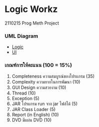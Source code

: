 # Logic Workz #
2110215 Prog Meth Project

### UML Diagram ###
* [Logic](https://www.draw.io/?#G0B8JzQAISsklicVpUNklBYUI3MEU)
* [UI](https://www.draw.io/?#G0B-oFrfahmAI7eVZzWXFGYkJpbXc)

### เกณฑ์การให้คะแนน (100 = 15%) ###
1. Completeness ความสมบูรณ์ของโปรแกรม (35)
2. Complexity ความยากในการพัฒนา (10)
3. GUI Design ความสวยงาม (10)
4. Thread (10)
5. Exception (5)
6. JAR โปรแกรม run จาก jar ไฟล์ได้ (5)
7. JAR Class Loader (5)
8. Report (in English) (10)
9. DVD มีแผ่น DVD (10)